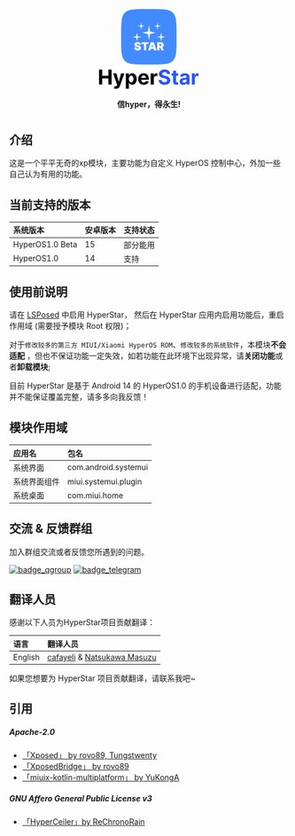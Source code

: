 <div align="center">
<picture  >
<img src="img/app_icon.png" width="100" height="100" alt="icon"/>
</picture>
</div>

<div align="center" >

<picture>
<img src="img/app_name.png" width="180" alt="icon"/>
</picture>

**信hyper，得永生!**



</div>


# 

## 介绍

这是一个平平无奇的xp模块，主要功能为自定义 HyperOS 控制中心，外加一些自己认为有用的功能。

## 当前支持的版本
| 系统版本            | 安卓版本 | 支持状态 |
|:----------------|:-----|:-----|
| HyperOS1.0 Beta | 15   | 部分能用 |
| HyperOS1.0      | 14   | 支持   |

## 使用前说明

请在 [LSPosed](https://github.com/LSPosed/LSPosed/releases) 中启用 HyperStar， 然后在 HyperStar 应用内启用功能后，重启作用域 (需要授予模块 Root 权限)；

对于`修改较多的第三方 MIUI/Xiaomi HyperOS ROM`、`修改较多的系统软件`，本模块<b>不会适配</b> ，但也不保证功能一定失效，如若功能在此环境下出现异常，请<b>关闭功能</b>或者<b>卸载模块</b>;

目前 HyperStar 是基于 Android 14 的 HyperOS1.0 的手机设备进行适配，功能并不能保证覆盖完整，请多多向我反馈！


## 模块作用域

| 应用名    | 包名                    |
|:-------|:----------------------|
| 系统界面   | com.android.systemui  |
| 系统界面组件 | miui.systemui.plugin  |
| 系统桌面   | com.miui.home         |

## 交流 & 反馈群组

加入群组交流或者反馈您所遇到的问题。

[![badge_qgroup]][qgroup_url]
[![badge_telegram]][telegram_url]

## 翻译人员

感谢以下人员为HyperStar项目贡献翻译：

| 语言      | 翻译人员                                                                          |
|:--------|:------------------------------------------------------------------------------|
| English | [cafayeli](https://t.me/cafayeli) & [Natsukawa Masuzu](https://t.me/Minggg07) |

如果您想要为 HyperStar 项目贡献翻译，请联系我吧~


## 引用

##### Apache-2.0

- [「Xposed」 by rovo89, Tungstwenty](https://github.com/rovo89/XposedBridge)
- [「XposedBridge」 by rovo89](https://github.com/rovo89/XposedBridge)
- [「miuix-kotlin-multiplatform」 by YuKongA](https://github.com/miuix-kotlin-multiplatform/miuix)

##### GNU Affero General Public License v3

- [「HyperCeiler」by ReChronoRain](https://github.com/ReChronoRain/HyperCeiler)




[qgroup_url]: http://qm.qq.com/cgi-bin/qm/qr?_wv=1027&amp;k=5ONF7LuaoQS6RWEOUYBuA0x4X8ssvHJp&amp;authKey=Pic4VQJxKBJwSjFzsIzbJ50ILs0vAEPjdC8Nat4zmiuJRlftqz9%2FKjrBwZPQTc4I&amp;noverify=0&amp;group_code=810317966

[badge_qgroup]: https://img.shields.io/badge/QQ-群组-4DB8FF?style=for-the-badge&logo=tencentqq

[telegram_url]: https://t.me/+QQWVM0ToHyEyZmRl

[badge_telegram]: https://img.shields.io/badge/dynamic/json?style=for-the-badge&color=2CA5E0&label=Telegram&logo=telegram&query=%24.data.totalSubs&url=https%3A%2F%2Fapi.spencerwoo.com%2Fsubstats%2F%3Fsource%3Dtelegram%26queryKey%3Dcemiuiler